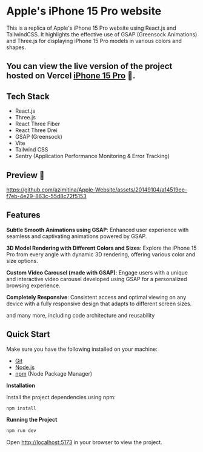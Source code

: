 # Apple's iPhone 15 Pro website

This is a replica of Apple's iPhone 15 Pro website using React.js and TailwindCSS. It highlights the effective use of GSAP (Greensock Animations) and Three.js for displaying iPhone 15 Pro models in various colors and shapes.


## You can view the live version of the project hosted on Vercel [iPhone 15 Pro](https://apple-website-mocha.vercel.app/) 🚀.


## Tech Stack

- React.js
- Three.js
- React Three Fiber
- React Three Drei
- GSAP (Greensock)
- Vite
- Tailwind CSS
- Sentry (Application Performance Monitoring & Error Tracking)

## Preview 🎥



https://github.com/azimitina/Apple-Website/assets/20149104/a14519ee-f7eb-4e29-863c-55d8c72f5153



## <a name="features">Features</a>

**Subtle Smooth Animations using GSAP**: Enhanced user experience with seamless and captivating animations powered by GSAP.

**3D Model Rendering with Different Colors and Sizes**: Explore the iPhone 15 Pro from every angle with dynamic 3D rendering, offering various color and size options.

**Custom Video Carousel (made with GSAP)**: Engage users with a unique and interactive video carousel developed using GSAP for a personalized browsing experience.

**Completely Responsive**: Consistent access and optimal viewing on any device with a fully responsive design that adapts to different screen sizes.

and many more, including code architecture and reusability

## <a name="quick-start"> Quick Start</a>

Make sure you have the following installed on your machine:

- [Git](https://git-scm.com/)
- [Node.js](https://nodejs.org/en)
- [npm](https://www.npmjs.com/) (Node Package Manager)

**Installation**

Install the project dependencies using npm:

```bash
npm install
```

**Running the Project**

```bash
npm run dev
```

Open [http://localhost:5173](http://localhost:5173) in your browser to view the project.
